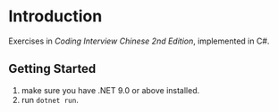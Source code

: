 # Introduction

Exercises in *Coding Interview Chinese 2nd Edition*, implemented in C#.

## Getting Started

1. make sure you have .NET 9.0 or above installed.
2. run `dotnet run`.
